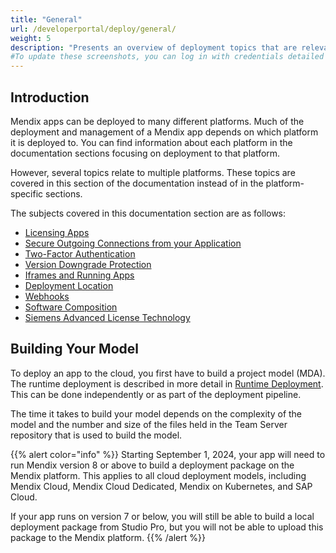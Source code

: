```yaml
---
title: "General"
url: /developerportal/deploy/general/
weight: 5
description: "Presents an overview of deployment topics that are relevant to more than one platform."
#To update these screenshots, you can log in with credentials detailed in How to Update Screenshots Using Team Apps.
---
```


## Introduction

Mendix apps can be deployed to many different platforms. Much of the deployment and management of a Mendix app depends on which platform it is deployed to. You can find information about each platform in the documentation sections focusing on deployment to that platform.

However, several topics relate to multiple platforms. These topics are covered in this section of the documentation instead of in the platform-specific sections.

The subjects covered in this documentation section are as follows:

* [Licensing Apps](/developerportal/deploy/licensing-apps-outside-mxcloud/)
* [Secure Outgoing Connections from your Application](/developerportal/deploy/securing-outgoing-connections-from-your-application/)
* [Two-Factor Authentication](/developerportal/deploy/two-factor-authentication/)
* [Version Downgrade Protection](/developerportal/deploy/version-downgrade-prevention/)
* [Iframes and Running Apps](/developerportal/deploy/running-in-iframe/)
* [Deployment Location](/developerportal/deploy/deployment-location/)
* [Webhooks](/developerportal/deploy/webhooks/)
* [Software Composition](/developerportal/deploy/software-composition/)
* [Siemens Advanced License Technology](/developerportal/deploy/salt/)

## Building Your Model

To deploy an app to the cloud, you first have to build a project model (MDA). The runtime deployment is described in more detail in [Runtime Deployment](/refguide/runtime-deployment/). This can be done independently or as part of the deployment pipeline.

The time it takes to build your model depends on the complexity of the model and the number and size of the files held in the Team Server repository that is used to build the model.

{{% alert color="info" %}}
Starting September 1, 2024, your app will need to run Mendix version 8 or above to build a deployment package on the Mendix platform. This applies to all cloud deployment models, including Mendix Cloud, Mendix Cloud Dedicated, Mendix on Kubernetes, and SAP Cloud.

If your app runs on version 7 or below, you will still be able to build a local deployment package from Studio Pro, but you will not be able to upload this package to the Mendix platform.
{{% /alert %}}
